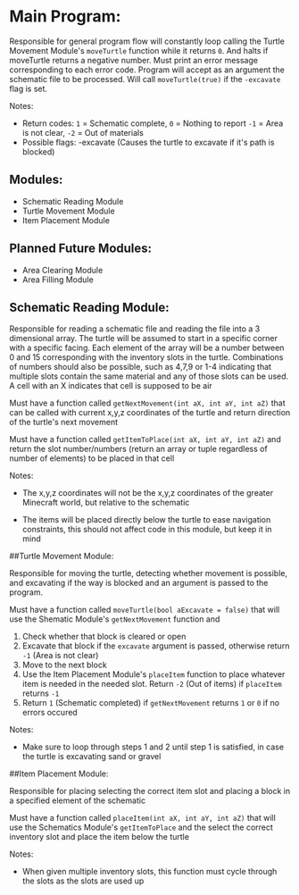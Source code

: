 # Main Program:

Responsible for general program flow will constantly loop calling the Turtle Movement
Module's `moveTurtle` function while it returns `0`. And halts if moveTurtle returns a negative number.
Must print an error message corresponding to each error code. Program will accept as an argument
the schematic file to be processed. Will call `moveTurtle(true)` if the `-excavate` flag is set.

Notes:
- Return codes: `1` = Schematic complete, `0` = Nothing to report `-1` = Area is not clear, `-2` = Out
 of materials
- Possible flags: -excavate (Causes the turtle to excavate if it's path is blocked)

## Modules:

- Schematic Reading Module
- Turtle Movement Module
- Item Placement Module

## Planned Future Modules:

- Area Clearing Module
- Area Filling Module

## Schematic Reading Module:

Responsible for reading a schematic file and reading the file into a 3 dimensional array. The
turtle will be assumed to start in a specific corner with a specific facing. Each element of the array
will be a number between 0 and 15 corresponding with the inventory slots in the turtle.
Combinations of numbers should also be possible, such as 4,7,9 or 1-4 indicating that multiple slots
contain the same material and any of those slots can be used. A cell with an X indicates that cell is
supposed to be air
 
Must have a function called `getNextMovement(int aX, int aY, int aZ)` that can be called with
current x,y,z coordinates of the turtle and return direction of the turtle's next movement

Must have a function called `getItemToPlace(int aX, int aY, int aZ)` and return the slot
number/numbers (return an array or tuple regardless of number of elements) to be placed in that cell

Notes:

- The x,y,z coordinates will not be the x,y,z coordinates of the greater Minecraft world, but
relative to the schematic

- The items will be placed directly below the turtle to ease navigation constraints, this should
not affect code in this module, but keep it in mind

##Turtle Movement Module:

Responsible for moving the turtle, detecting whether movement is possible, and excavating
if the way is blocked and an argument is passed to the program.

Must have a function called `moveTurtle(bool aExcavate = false)` that will use the Shematic
Module's `getNextMovement` function and

1. Check whether that block is cleared or open
2. Excavate that block if the `excavate` argument is passed, otherwise return `-1` (Area is not
clear)
3. Move to the next block
4. Use the Item Placement Module's `placeItem` function to place whatever item is needed in the
needed slot. Return `-2` (Out of items) if `placeItem` returns `-1`
5. Return `1` (Schematic completed) if `getNextMovement` returns `1` or `0` if no errors occured
 
Notes:

- Make sure to loop through steps 1 and 2 until step 1 is satisfied, in case the turtle is
excavating sand or gravel

##Item Placement Module:

Responsible for placing selecting the correct item slot and placing a block in a specified
element of the schematic

Must have a function called `placeItem(int aX, int aY, int aZ)` that will use the Schematics
Module's `getItemToPlace` and the select the correct inventory slot and place the item below the
turtle

Notes:

- When given multiple inventory slots, this function must cycle through the slots as the slots
are used up
